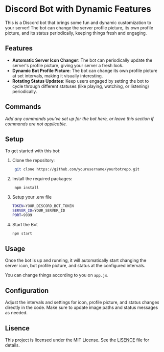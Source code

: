 # Discord Bot with Dynamic Features

This is a Discord bot that brings some fun and dynamic customization to your server! The bot can change the server profile picture, its own profile picture, and its status periodically, keeping things fresh and engaging.

## Features

- **Automatic Server Icon Changer**: The bot can periodically update the server's profile picture, giving your server a fresh look.
- **Dynamic Bot Profile Picture**: The bot can change its own profile picture at set intervals, making it visually interesting.
- **Rotating Status Updates**: Keep users engaged by setting the bot to cycle through different statuses (like playing, watching, or listening) periodically.

## Commands

*Add any commands you've set up for the bot here, or leave this section if commands are not applicable.*

## Setup

To get started with this bot:

1. Clone the repository:
   ```bash
    git clone https://github.com/yourusername/yourbotrepo.git
   ```
2. Install the required packages:
   ```bash
    npm install
   ```
3. Setup your .env file
    ```bash
    TOKEN=YOUR_DISCORD_BOT_TOKEN
    SERVER_ID=YOUR_SERVER_ID
    PORT=9999
    ```
4. Start the Bot
    ```bash
    npm start
    ```

## Usage
Once the bot is up and running, it will automatically start changing the server icon, bot profile picture, and status at the configured intervals.

You can change things according to you on 
``` app.js ```.

## Configuration
Adjust the intervals and settings for icon, profile picture, and status changes directly in the code. Make sure to update image paths and status messages as needed.

## Lisence
This project is licensed under the MIT License. See the [LISENCE](https://github.com/Subhajeetch/animekun-discord-bot/blob/main/LICENSE) file for details.
